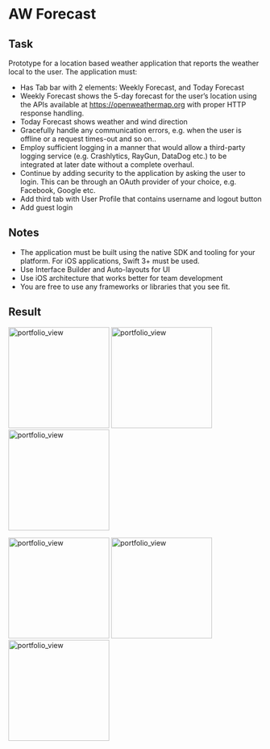 # AW Forecast
## Task
Prototype for a location based weather application that reports the weather local to the user. The application must:
* Has Tab bar with 2 elements: Weekly Forecast, and Today Forecast
* Weekly Forecast shows the 5-day forecast for the user’s location using the APIs available at https://openweathermap.org with proper HTTP response handling.
* Today Forecast shows weather and wind direction
* Gracefully handle any communication errors, e.g. when the user is offline or a request times-out and so on..
* Employ sufficient logging in a manner that would allow a third-party logging service (e.g. Crashlytics, RayGun, DataDog etc.) to be integrated at later date without a complete overhaul.
* Continue by adding security to the application by asking the user to login. This can be through an OAuth provider of your choice, e.g. Facebook, Google etc.
* Add third tab with User Profile that contains username and logout button
* Add guest login
## Notes
* The application must be built using the native SDK and tooling for your platform. For
iOS applications, Swift 3+ must be used.
* Use Interface Builder and Auto-layouts for UI
* Use iOS architecture that works better for team development
* You are free to use any frameworks or libraries that you see fit.
## Result
<p>
<p>
<img width="200" alt="portfolio_view" src="https://pp.userapi.com/c846120/v846120951/678c0/1JHfXiWXTfo.jpg">
<img width="200" alt="portfolio_view" src="https://pp.userapi.com/c846120/v846120951/678ca/szkqPyFAyGs.jpg">
<img width="200" alt="portfolio_view" src="https://pp.userapi.com/c824501/v824501275/15198a/E8SqpaW4J1Q.jpg">
 <p>
<img width="200" alt="portfolio_view" src="https://pp.userapi.com/c846120/v846120973/66eb5/ErEL-FeAI0Y.jpg">
<img width="200" alt="portfolio_view" src="https://pp.userapi.com/c846120/v846120973/66ebf/rutSXIG0xD0.jpg">
<img width="200" alt="portfolio_view" src="https://pp.userapi.com/c824501/v824501275/151980/dX-U01qTf3M.jpg">
